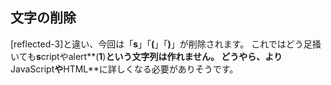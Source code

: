 ## 文字の削除

[reflected-3]と違い、今回は「**s**」「**(**」「**)**」が削除されます。
これではどう足掻いても**s**criptやalert**(**1**)**という文字列は作れません。
どうやら、より**JavaScript**や**HTML**に詳しくなる必要がありそうです。